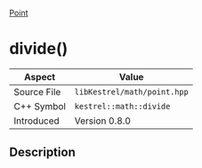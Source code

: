 [Point](index)
# divide()
| Aspect | Value |
| --- | --- |
| Source File | `libKestrel/math/point.hpp` |
| C++ Symbol | `kestrel::math::divide` |
| Introduced | Version 0.8.0 |
## Description

